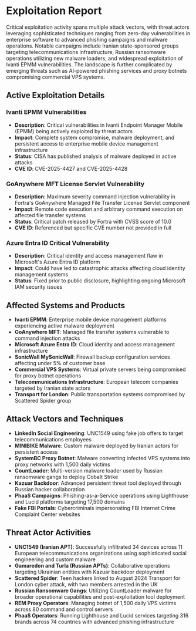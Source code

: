 # Exploitation Report

Critical exploitation activity spans multiple attack vectors, with threat actors leveraging sophisticated techniques ranging from zero-day vulnerabilities in enterprise software to advanced phishing campaigns and malware operations. Notable campaigns include Iranian state-sponsored groups targeting telecommunications infrastructure, Russian ransomware operations utilizing new malware loaders, and widespread exploitation of Ivanti EPMM vulnerabilities. The landscape is further complicated by emerging threats such as AI-powered phishing services and proxy botnets compromising commercial VPS systems.

## Active Exploitation Details

### Ivanti EPMM Vulnerabilities
- **Description**: Critical vulnerabilities in Ivanti Endpoint Manager Mobile (EPMM) being actively exploited by threat actors
- **Impact**: Complete system compromise, malware deployment, and persistent access to enterprise mobile device management infrastructure
- **Status**: CISA has published analysis of malware deployed in active attacks
- **CVE ID**: CVE-2025-4427 and CVE-2025-4428

### GoAnywhere MFT License Servlet Vulnerability
- **Description**: Maximum severity command injection vulnerability in Fortra's GoAnywhere Managed File Transfer License Servlet component
- **Impact**: Remote code execution and arbitrary command execution on affected file transfer systems
- **Status**: Critical patch released by Fortra with CVSS score of 10.0
- **CVE ID**: Referenced but specific CVE number not provided in full

### Azure Entra ID Critical Vulnerability
- **Description**: Critical identity and access management flaw in Microsoft's Azure Entra ID platform
- **Impact**: Could have led to catastrophic attacks affecting cloud identity management systems
- **Status**: Fixed prior to public disclosure, highlighting ongoing Microsoft IAM security issues

## Affected Systems and Products

- **Ivanti EPMM**: Enterprise mobile device management platforms experiencing active malware deployment
- **GoAnywhere MFT**: Managed file transfer systems vulnerable to command injection attacks
- **Microsoft Azure Entra ID**: Cloud identity and access management infrastructure
- **SonicWall MySonicWall**: Firewall backup configuration services affecting under 5% of customer base
- **Commercial VPS Systems**: Virtual private servers being compromised for proxy botnet operations
- **Telecommunications Infrastructure**: European telecom companies targeted by Iranian state actors
- **Transport for London**: Public transportation systems compromised by Scattered Spider group

## Attack Vectors and Techniques

- **LinkedIn Social Engineering**: UNC1549 using fake job offers to target telecommunications employees
- **MINIBIKE Malware**: Custom malware deployed by Iranian actors for persistent access
- **SystemBC Proxy Botnet**: Malware converting infected VPS systems into proxy networks with 1,500 daily victims
- **CountLoader**: Multi-version malware loader used by Russian ransomware gangs to deploy Cobalt Strike
- **Kazuar Backdoor**: Advanced persistent threat tool deployed through Russian hacker collaboration
- **PhaaS Campaigns**: Phishing-as-a-Service operations using Lighthouse and Lucid platforms targeting 17,500 domains
- **Fake FBI Portals**: Cybercriminals impersonating FBI Internet Crime Complaint Center websites

## Threat Actor Activities

- **UNC1549 (Iranian APT)**: Successfully infiltrated 34 devices across 11 European telecommunications organizations using sophisticated social engineering and custom malware
- **Gamaredon and Turla (Russian APTs)**: Collaborative operations targeting Ukrainian entities with Kazuar backdoor deployment
- **Scattered Spider**: Teen hackers linked to August 2024 Transport for London cyber attack, with two members arrested in the UK
- **Russian Ransomware Gangs**: Utilizing CountLoader malware for broader operational capabilities and post-exploitation tool deployment
- **REM Proxy Operators**: Managing botnet of 1,500 daily VPS victims across 80 command and control servers
- **PhaaS Operators**: Running Lighthouse and Lucid services targeting 316 brands across 74 countries with advanced phishing infrastructure